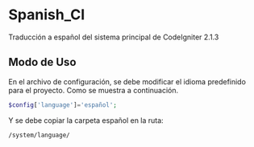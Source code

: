 Spanish_CI
==========

Traducción a español del sistema principal de CodeIgniter 2.1.3

Modo de Uso
-----------

En el archivo de configuración, se debe modificar el idioma predefinido para el proyecto. Como se muestra a continuación.

```php
$config['language']='español';
```

Y se debe copiar la carpeta español en la ruta:

```
/system/language/
```



